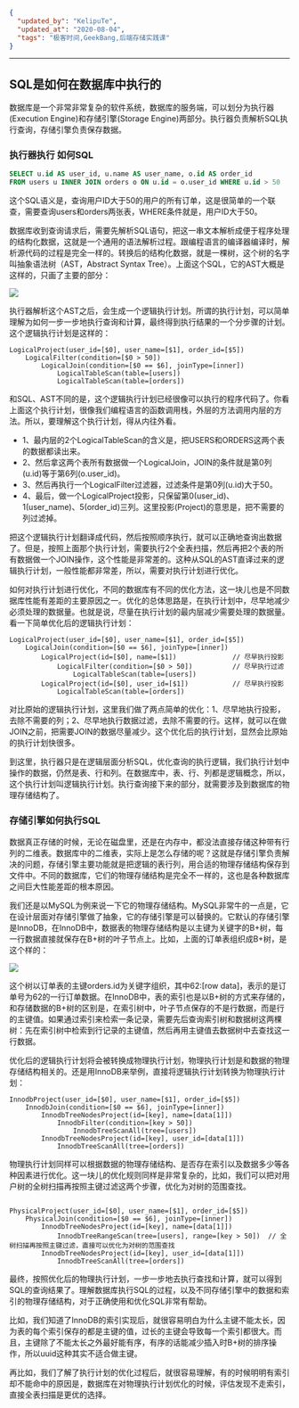 ```json
{
  "updated_by": "KelipuTe",
  "updated_at": "2020-08-04",
  "tags": "极客时间,GeekBang,后端存储实践课"
}
```

---

## SQL是如何在数据库中执行的

数据库是一个非常非常复杂的软件系统，数据库的服务端，可以划分为执行器(Execution Engine)和存储引擎(Storage Engine)两部分。执行器负责解析SQL执行查询，存储引擎负责保存数据。

### 执行器执行 如何SQL

```sql
SELECT u.id AS user_id, u.name AS user_name, o.id AS order_id
FROM users u INNER JOIN orders o ON u.id = o.user_id WHERE u.id > 50
```

这个SQL语义是，查询用户ID大于50的用户的所有订单，这是很简单的一个联查，需要查询users和orders两张表，WHERE条件就是，用户ID大于50。

数据库收到查询请求后，需要先解析SQL语句，把这一串文本解析成便于程序处理的结构化数据，这就是一个通用的语法解析过程。跟编程语言的编译器编译时，解析源代码的过程是完全一样的。转换后的结构化数据，就是一棵树，这个树的名字叫抽象语法树（AST，Abstract Syntax Tree）。上面这个SQL，它的AST大概是这样的，只画了主要的部分：

![](E:\Workspace\KTKnowledgeBase\Image\GeekBang\HouDuanCunChu\SQLDeZhiXing_img01.png)

执行器解析这个AST之后，会生成一个逻辑执行计划。所谓的执行计划，可以简单理解为如何一步一步地执行查询和计算，最终得到执行结果的一个分步骤的计划。这个逻辑执行计划是这样的：

```
LogicalProject(user_id=[$0], user_name=[$1], order_id=[$5])
    LogicalFilter(condition=[$0 > 50])
        LogicalJoin(condition=[$0 == $6], joinType=[inner])
            LogicalTableScan(table=[users])
            LogicalTableScan(table=[orders])
```

和SQL、AST不同的是，这个逻辑执行计划已经很像可以执行的程序代码了。你看上面这个执行计划，很像我们编程语言的函数调用栈，外层的方法调用内层的方法。所以，要理解这个执行计划，得从内往外看。

- 1、最内层的2个LogicalTableScan的含义是，把USERS和ORDERS这两个表的数据都读出来。
- 2、然后拿这两个表所有数据做一个LogicalJoin，JOIN的条件就是第0列(u.id)等于第6列(o.user_id)。
- 3、然后再执行一个LogicalFilter过滤器，过滤条件是第0列(u.id)大于50。
- 4、最后，做一个LogicalProject投影，只保留第0(user_id)、1(user_name)、5(order_id)三列。这里投影(Project)的意思是，把不需要的列过滤掉。

把这个逻辑执行计划翻译成代码，然后按照顺序执行，就可以正确地查询出数据了。但是，按照上面那个执行计划，需要执行2个全表扫描，然后再把2个表的所有数据做一个JOIN操作，这个性能是非常差的。这种从SQL的AST直译过来的逻辑执行计划，一般性能都非常差，所以，需要对执行计划进行优化。

如何对执行计划进行优化，不同的数据库有不同的优化方法，这一块儿也是不同数据库性能有差距的主要原因之一。优化的总体思路是，在执行计划中，尽早地减少必须处理的数据量。也就是说，尽量在执行计划的最内层减少需要处理的数据量。看一下简单优化后的逻辑执行计划：

```
LogicalProject(user_id=[$0], user_name=[$1], order_id=[$5])
    LogicalJoin(condition=[$0 == $6], joinType=[inner])
        LogicalProject(id=[$0], name=[$1])              // 尽早执行投影
            LogicalFilter(condition=[$0 > 50])          // 尽早执行过滤
                LogicalTableScan(table=[users])
        LogicalProject(id=[$0], user_id=[$1])           // 尽早执行投影
            LogicalTableScan(table=[orders])
```

对比原始的逻辑执行计划，这里我们做了两点简单的优化：1、尽早地执行投影，去除不需要的列；2、尽早地执行数据过滤，去除不需要的行。这样，就可以在做JOIN之前，把需要JOIN的数据尽量减少。这个优化后的执行计划，显然会比原始的执行计划快很多。

到这里，执行器只是在逻辑层面分析SQL，优化查询的执行逻辑，我们执行计划中操作的数据，仍然是表、行和列。在数据库中，表、行、列都是逻辑概念，所以，这个执行计划叫逻辑执行计划。执行查询接下来的部分，就需要涉及到数据库的物理存储结构了。

###  存储引擎如何执行SQL

数据真正存储的时候，无论在磁盘里，还是在内存中，都没法直接存储这种带有行列的二维表。数据库中的二维表，实际上是怎么存储的呢？这就是存储引擎负责解决的问题，存储引擎主要功能就是把逻辑的表行列，用合适的物理存储结构保存到文件中。不同的数据库，它们的物理存储结构是完全不一样的，这也是各种数据库之间巨大性能差距的根本原因。

我们还是以MySQL为例来说一下它的物理存储结构。MySQL非常牛的一点是，它在设计层面对存储引擎做了抽象，它的存储引擎是可以替换的。它默认的存储引擎是InnoDB，在InnoDB中，数据表的物理存储结构是以主键为关键字的B+树，每一行数据直接就保存在B+树的叶子节点上。比如，上面的订单表组织成B+树，是这个样的：

![](E:\Workspace\KTKnowledgeBase\Image\GeekBang\HouDuanCunChu\SQLDeZhiXing_img02.png)

这个树以订单表的主键orders.id为关键字组织，其中62:[row data]，表示的是订单号为62的一行订单数据。在InnoDB中，表的索引也是以B+树的方式来存储的，和存储数据的B+树的区别是，在索引树中，叶子节点保存的不是行数据，而是行的主键值。如果通过索引来检索一条记录，需要先后查询索引树和数据树这两棵树：先在索引树中检索到行记录的主键值，然后再用主键值去数据树中去查找这一行数据。

优化后的逻辑执行计划将会被转换成物理执行计划，物理执行计划是和数据的物理存储结构相关的。还是用InnoDB来举例，直接将逻辑执行计划转换为物理执行计划：

```
InnodbProject(user_id=[$0], user_name=[$1], order_id=[$5])
    InnodbJoin(condition=[$0 == $6], joinType=[inner])
        InnodbTreeNodesProject(id=[key], name=[data[1]])
            InnodbFilter(condition=[key > 50])
                InnodbTreeScanAll(tree=[users])
        InnodbTreeNodesProject(id=[key], user_id=[data[1]])
            InnodbTreeScanAll(tree=[orders])
```

物理执行计划同样可以根据数据的物理存储结构、是否存在索引以及数据多少等各种因素进行优化。这一块儿的优化规则同样是非常复杂的，比如，我们可以把对用户树的全树扫描再按照主键过滤这两个步骤，优化为对树的范围查找。

```

PhysicalProject(user_id=[$0], user_name=[$1], order_id=[$5])
    PhysicalJoin(condition=[$0 == $6], joinType=[inner])
        InnodbTreeNodesProject(id=[key], name=[data[1]])
            InnodbTreeRangeScan(tree=[users], range=[key > 50])  // 全树扫描再按照主键过滤，直接可以优化为对树的范围查找
        InnodbTreeNodesProject(id=[key], user_id=[data[1]])
            InnodbTreeScanAll(tree=[orders])
```

最终，按照优化后的物理执行计划，一步一步地去执行查找和计算，就可以得到SQL的查询结果了。理解数据库执行SQL的过程，以及不同存储引擎中的数据和索引的物理存储结构，对于正确使用和优化SQL非常有帮助。

比如，我们知道了InnoDB的索引实现后，就很容易明白为什么主键不能太长，因为表的每个索引保存的都是主键的值，过长的主键会导致每一个索引都很大。而且，主键除了不能太长之外最好能有序，有序的话能减少插入时B+树的排序操作，所以uuid这种其实不适合做主键。

再比如，我们了解了执行计划的优化过程后，就很容易理解，有的时候明明有索引却不能命中的原因是，数据库在对物理执行计划优化的时候，评估发现不走索引，直接全表扫描是更优的选择。

